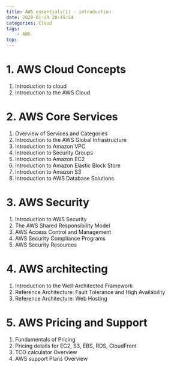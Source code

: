 ```yaml
---
title: AWS essentials(1) - introduction
date: 2020-01-29 20:45:54
categories: Cloud
tags:
    - AWS
top:
---
```


# 1. AWS Cloud Concepts 
1. Introduction to cloud
2. Introduction to the AWS Cloud

# 2. AWS Core Services 

1. Overview of Services and Categories 
2. Introduction to the AWS Global Infrastructure 
3. Introduction to Amazon VPC 
4. Introduction to Security Groups 
5. Introduction to Amazon EC2
6. Introduction to Amazon Elastic Block Store 
7. Introduction to Amazon S3
8. Introduction to AWS Database Solutions 

# 3. AWS Security 

1. Introduction to AWS Security 
2. The AWS Shared Responsibility Model 
3. AWS Access Control and Management 
4. AWS Security Compliance Programs 
5. AWS Security Resources 

# 4. AWS architecting 

1. Introduction to the Well-Architected Framework 
2. Reference Architecture: Fault Tolerance and High Availability 
3. Reference Architecture: Web Hosting 

# 5. AWS Pricing and Support 

1. Fundamentals of Pricing 
2. Pricing details for EC2, S3, EBS, RDS, CloudFront 
3. TCO calculator Overview 
4. AWS support Plans Overview 
